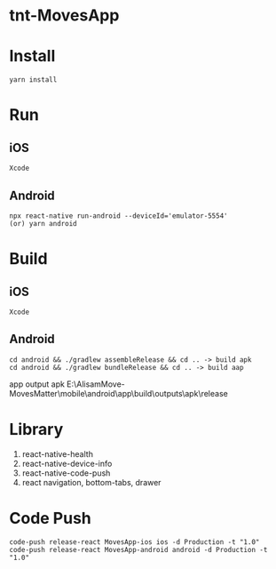 # tnt-MovesApp

# Install
```
yarn install
```


# Run
## iOS
```
Xcode
```
## Android
```
npx react-native run-android --deviceId='emulator-5554'
(or) yarn android 
```


# Build
## iOS
```
Xcode
```
## Android
```
cd android && ./gradlew assembleRelease && cd .. -> build apk
cd android && ./gradlew bundleRelease && cd .. -> build aap

```
app output apk
E:\AlisamMove-MovesMatter\mobile\android\app\build\outputs\apk\release


# Library
 1. react-native-health
 2. react-native-device-info
 3. react-native-code-push
 4. react navigation, bottom-tabs, drawer
 
 
# Code Push
 ```
code-push release-react MovesApp-ios ios -d Production -t "1.0"
code-push release-react MovesApp-android android -d Production -t "1.0"
```
